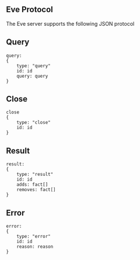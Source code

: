 ## Eve Protocol

The Eve server supports the following JSON protocol

## Query

```
query:
{
    type: "query"
    id: id
    query: query
}
```

## Close 

```
close
{
    type: "close"
    id: id
}
```

## Result

```
result:
{
    type: "result"
    id: id
    adds: fact[]
    removes: fact[]
}
```

## Error
```
error:
{
    type: "error"
    id: id
    reason: reason
}
```
